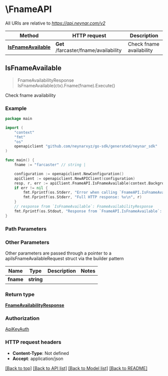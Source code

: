 # \FnameAPI

All URIs are relative to *https://api.neynar.com/v2*

Method | HTTP request | Description
------------- | ------------- | -------------
[**IsFnameAvailable**](FnameAPI.md#IsFnameAvailable) | **Get** /farcaster/fname/availability | Check fname availability



## IsFnameAvailable

> FnameAvailabilityResponse IsFnameAvailable(ctx).Fname(fname).Execute()

Check fname availability



### Example

```go
package main

import (
	"context"
	"fmt"
	"os"
	openapiclient "github.com/neynarxyz/go-sdk/generated/neynar_sdk"
)

func main() {
	fname := "farcaster" // string | 

	configuration := openapiclient.NewConfiguration()
	apiClient := openapiclient.NewAPIClient(configuration)
	resp, r, err := apiClient.FnameAPI.IsFnameAvailable(context.Background()).Fname(fname).Execute()
	if err != nil {
		fmt.Fprintf(os.Stderr, "Error when calling `FnameAPI.IsFnameAvailable``: %v\n", err)
		fmt.Fprintf(os.Stderr, "Full HTTP response: %v\n", r)
	}
	// response from `IsFnameAvailable`: FnameAvailabilityResponse
	fmt.Fprintf(os.Stdout, "Response from `FnameAPI.IsFnameAvailable`: %v\n", resp)
}
```

### Path Parameters



### Other Parameters

Other parameters are passed through a pointer to a apiIsFnameAvailableRequest struct via the builder pattern


Name | Type | Description  | Notes
------------- | ------------- | ------------- | -------------
 **fname** | **string** |  | 

### Return type

[**FnameAvailabilityResponse**](FnameAvailabilityResponse.md)

### Authorization

[ApiKeyAuth](../README.md#ApiKeyAuth)

### HTTP request headers

- **Content-Type**: Not defined
- **Accept**: application/json

[[Back to top]](#) [[Back to API list]](../README.md#documentation-for-api-endpoints)
[[Back to Model list]](../README.md#documentation-for-models)
[[Back to README]](../README.md)

